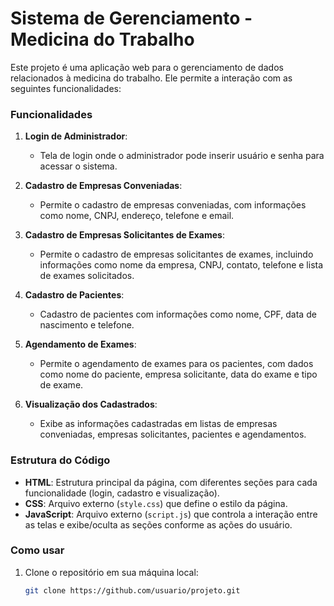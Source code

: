 # Sistema de Gerenciamento - Medicina do Trabalho

Este projeto é uma aplicação web para o gerenciamento de dados relacionados à medicina do trabalho. Ele permite a interação com as seguintes funcionalidades:

### Funcionalidades

1. **Login de Administrador**:
   - Tela de login onde o administrador pode inserir usuário e senha para acessar o sistema.

2. **Cadastro de Empresas Conveniadas**:
   - Permite o cadastro de empresas conveniadas, com informações como nome, CNPJ, endereço, telefone e email.

3. **Cadastro de Empresas Solicitantes de Exames**:
   - Permite o cadastro de empresas solicitantes de exames, incluindo informações como nome da empresa, CNPJ, contato, telefone e lista de exames solicitados.

4. **Cadastro de Pacientes**:
   - Cadastro de pacientes com informações como nome, CPF, data de nascimento e telefone.

5. **Agendamento de Exames**:
   - Permite o agendamento de exames para os pacientes, com dados como nome do paciente, empresa solicitante, data do exame e tipo de exame.

6. **Visualização dos Cadastrados**:
   - Exibe as informações cadastradas em listas de empresas conveniadas, empresas solicitantes, pacientes e agendamentos.

### Estrutura do Código

- **HTML**: Estrutura principal da página, com diferentes seções para cada funcionalidade (login, cadastro e visualização).
- **CSS**: Arquivo externo (`style.css`) que define o estilo da página.
- **JavaScript**: Arquivo externo (`script.js`) que controla a interação entre as telas e exibe/oculta as seções conforme as ações do usuário.

### Como usar

1. Clone o repositório em sua máquina local:
   ```bash
   git clone https://github.com/usuario/projeto.git
